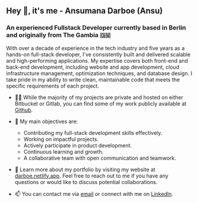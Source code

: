 ## Hey 👋, it's me - Ansumana Darboe (Ansu)

### An experienced Fullstack Developer currently based in Berlin and originally from The Gambia 🇬🇲

With over a decade of experience in the tech industry and five years as a hands-on full-stack developer, I've consistently built and delivered scalable and high-performing applications. My expertise covers both front-end and back-end development, including website and app development, cloud infrastructure management, optimization techniques, and database design. I take pride in my ability to write clean, maintainable code that meets the specific requirements of each project.

- 👩‍💻 While the majority of my projects are private and hosted on either Bitbucket or Gitlab, you can find some of my work publicly available at [Github](https://github.com/anamusna).
- 🤔 My main objectives are:
  - Contributing my full-stack development skills effectively.
  - Working on impactful projects.
  - Actively participate in product development.
  - Continuous learning and growth.
  - A collaborative team with open communication and teamwork.
 
- 💬 Learn more about my portfolio by visiting my website at [darboe.netlify.app](https://darboe.netlify.app/). Feel free to reach out to me if you have any questions or would like to discuss potential collaborations.
- 📫 You can contact me via [email](mailto:darboe@posteo.net) or connect with me on [LinkedIn](https://www.linkedin.com/in/ansumana-darboe/).
